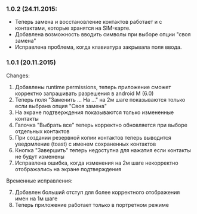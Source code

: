 ### 1.0.2 (24.11.2015:
- Теперь замена и восстановление контактов работает и с контактами, которые хранятся на SIM-карте.
- Добавлена возможность вводить символы при выборе опции "своя замена"
- Исправлена проблема, когда клавиатура закрывала поля ввода.

### 1.0.1 (20.11.2015)
Changes:

1. Добавлены runtime permissions, теперь приложение сможет корректно запрашивать разрешения в android M (6.0) 
1. Теперь поля "Заменить ... На ..." на 2м шаге показываются только если выбрана опция "Своя замена"
2. На экране подтверждения показываются только измененные контакты
3. Галочка "Выбрать все" теперь корректно обновляется при выборе отдельных контактов
4. При создании резервной копии контактов теперь выводится уведомление (toast) с именем сохраненных контактов
5. Кнопка "Завершить" теперь недоступна для нажатия если контакты не будут изменены
6. Исправлена ошибка, когда изменения на 2м шаге некорректно отображались на экране подтверждения

Временные исправления:

7. Добавлен больший отступ для более корректного отображения имен на 1м шаге 
8. Теперь приложение работает только в портретном режиме
